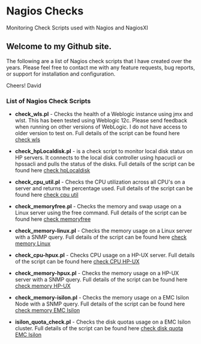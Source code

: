 # Nagios Checks
Monitoring Check Scripts used with Nagios and NagiosXI

## Welcome to my Github site.

The following are a list of Nagios check scripts that I have created over the years.  Please feel free to contact me with any feature requests, bug reports, or support for installation and configuration.  
  

Cheers!
David

### List of Nagios Check Scripts
* **check_wls.pl** - Checks the health of a Weblogic instance using jmx and wlst.  This has been tested using Weblogic 12c.  Please send feedback when running on other versions of WebLogic.  I do not have access to older version to test on.  Full details of the script can be found here [check wls](https://github.com/throwsb/nagios-checks/blob/master/check_wls.md)

* **check_hpLocaldisk.pl** - is a check script to monitor local disk status on HP servers.  It connects to the local disk controller using hpacucli or hpssacli 
    and pulls the status of the disks.  Full details of the script can be found here [check hpLocaldisk](https://github.com/throwsb/nagios-checks/blob/master/check_hpLocaldisk.md)

* **check_cpu_util.pl** - Checks the CPU utilization across all CPU's on a server and returns the percentage used. Full details of the script can be found here [check cpu util](https://github.com/throwsb/nagios-checks/blob/master/check_cpu_util.md)

* **check_memoryfree.pl** - Checks the memory and swap usage on a Linux server using the free command.  Full details of the script can be found here [check memoryfree](https://github.com/throwsb/nagios-checks/blob/master/check_memorylinux.md)

* **check_memory-linux.pl** - Checks the memory usage on a Linux server with a SNMP query.  Full details of the script can be found here [check memory Linux](https://github.com/throwsb/nagios-checks/blob/master/check_memorylinux.md)

* **check_cpu-hpux.pl** - Checks CPU usage on a HP-UX server.  Full details of the script can be found here [check CPU HP-UX](https://github.com/throwsb/nagios-checks/blob/master/check_hpux.md)

* **check_memory-hpux.pl** - Checks the memory usage on a HP-UX server with a SNMP query.  Full details of the script can be found here [check memory HP-UX](https://github.com/throwsb/nagios-checks/blob/master/check_hpux.md)

* **check_memory-isilon.pl** - Checks the memory usage on a EMC Isilon Node with a SNMP query.  Full details of the script can be found here [check memory EMC Isilon](https://github.com/throwsb/nagios-checks/blob/master/check_isilon.md)

* **isilon_quota_check.pl** - Checks the disk quotas usage on a EMC Isilon cluster.  Full details of the script can be found here [check disk quota EMC Isilon](https://github.com/throwsb/nagios-checks/blob/master/check_isilon.md)

